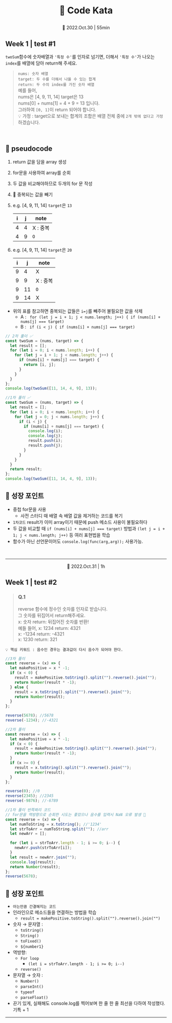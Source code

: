 # <p align="center">📖 Code Kata

<p align="center"> 📆 2022.Oct.30 | 55min<br>

## Week 1 | test #1

`twoSum`함수에 숫자배열과 `'특정 수'`를 인자로 넘기면, 더해서 `'특정 수'`가 나오는 `index`를 배열에 담아 return해 주세요.

> `nums: 숫자 배열` <br>`target: 두 수를 더해서 나올 수 있는 합계`<br> `return: 두 수의 index를 가진 숫자 배열`<br>
> 예를 들어,<br>
> nums은 [4, 9, 11, 14] target은 13<br>
> nums[0] + nums[1] = 4 + 9 = 13 입니다.<br>
> 그러하여 `[0, 1]`이 return 되어야 합니다.<br>
> 💡 가정 : target으로 보내는 합계의 조합은 배열 전체 중에 `2개 밖에 없다고 가정`하겠습니다.

<br>

## 💬 pseudocode

1. return 값을 담을 array 생성
1. for문을 사용하여 array를 순회
1. 두 값을 비교해야하므로 두개의 for 문 작성
1. 📌 중복되는 값을 빼기
1. e.g. [4, 9, 11, 14] `target`은 `13`

   | i   | j   | note     |
   | --- | --- | -------- |
   | 4   | 4   | X : 중복 |
   | 4   | 9   | `O`      |

1. e.g. [4, 9, 11, 14] `target`은 `20`

   | i   | j   | note     |
   | --- | --- | -------- |
   | 9   | 4   | X        |
   | 9   | 9   | X : 중복 |
   | 9   | 11  | `O`      |
   | 9   | 14  | X        |

- 위의 표를 참고하면 중복되는 값들은 `i=j`를 빼주어 불필요한 값을 삭제
  - A : ` for (let j = i + 1; j < nums.length; j++) { if (nums[i] + nums[j] === target)`
  - B : ` if (i < j) { if (nums[i] + nums[j] === target)`

```javascript
// 2차 풀이 ✅
const twoSum = (nums, target) => {
  let result = [];
  for (let i = 0; i < nums.length; i++) {
    for (let j = i + 1; j < nums.length; j++) {
      if (nums[i] + nums[j] === target) {
        return [i, j];
      }
    }
  }
};
console.log(twoSum([11, 14, 4, 9], 13));
```

```javascript
//1차 풀이 ✅
const twoSum = (nums, target) => {
  let result = [];
  for (let i = 0; i < nums.length; i++) {
    for (let j = 0; j < nums.length; j++) {
      if (i < j) {
        if (nums[i] + nums[j] === target) {
          console.log(i);
          console.log(j);
          result.push(i);
          result.push(j);
        }
      }
    }
  }
  return result;
};
console.log(twoSum([11, 14, 4, 9], 13));
```

## 🌳 성장 포인트

- 중첩 for문을 사용
  - 사전 스터디 때 배열 속 배열 값을 제거하는 코드를 복기
- `1차코드` result가 이미 array이기 때문에 push 메소드 사용이 불필요하다
- 두 값을 비교할 때 `if (nums[i] + nums[j] === target)` 방법과 `(let j = i + 1; j < nums.length; j++)` 등 여러 표현법을 학습
- 함수가 아닌 선언문이어도 `console.log(func(arg,arg));` 사용가능.

<br>
<hr>
<p align="center"> 📆 2022.Oct.31 | 1h<br>

## Week 1 | test #2

> ### Q.1
>
> reverse 함수에 정수인 숫자를 인자로 받습니다.<br> 그 숫자를 뒤집어서 return해주세요.<br>
> x: 숫자 return: 뒤집어진 숫자를 반환!<br>예들 들어, x: 1234 return: 4321<br>
> x: -1234 return: -4321<br>
> x: 1230 return: 321

`💡 핵심 키워드 : 음수인 경우는 결과값이 다시 음수가 되어야 한다.`

```javascript
//3차 풀이
const reverse = (x) => {
  let makePositive = x * -1;
  if (x < 0) {
    result = makePositive.toString().split("").reverse().join("");
    return Number(result * -1);
  } else {
    result = x.toString().split("").reverse().join("");
    return Number(result);
  }
};

reverse(5678); //5678
reverse(-1234); //-4321
```

```javascript
//2차 풀이
const reverse = (x) => {
  let makePositive = x * -1;
  if (x < 0) {
    result = makePositive.toString().split("").reverse().join("");
    return Number(result * -1);
  }
  if (x >= 0) {
    result = x.toString().split("").reverse().join("");
    return Number(result);
  }
};

reverse(0); //0
reverse(2345); //2345
reverse(-9876); //-6789
```

```javascript
//1차 풀이 반쪽짜리 코드
// for문을 역방향으로 순회한 시도는 좋았으나 음수를 입력시 NaN 오류 발생 🤔
const reverse = (x) => {
  let numToString = x.toString(); //'1234'
  let strToArr = numToString.split(""); //arr
  let newArr = [];

  for (let i = strToArr.length - 1; i >= 0; i--) {
    newArr.push(strToArr[i]);
  }
  let result = newArr.join("");
  console.log(result);
  return Number(result);
};
reverse(5678);
```

## 🌳 성장 포인트

- `아는만큼 간결해지는 코드`
- 인라인으로 메소드들을 연결하는 방법을 학습
  - `result = makePositive.toString().split("").reverse().join("")`
- 숫자 → 문자열 :
  - `toString()`
  - `String()`
  - `toFixed()`
  - `${number1}`
- 역방향:
  - `For loop`
    - `(let i = strToArr.length - 1; i >= 0; i--)`
  - `reverse()`
- 문자열 → 숫자 :
  - `Number()`
  - `parseInt()`
  - `typeof`
  - `parseFloat()`
- 끈기 있게, 실패해도 console.log를 찍어보며 한 줄 한 줄 최선을 다하여 작성했다. 기특 + 1

<hr>
